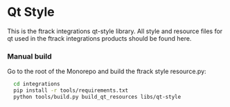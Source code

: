 # Qt Style

This is the ftrack integrations qt-style library.
All style and resource files for qt used in the ftrack integrations products should be found here.

### Manual build

Go to the root of the Monorepo and build the ftrack style resource.py:

```bash
  cd integrations
  pip install -r tools/requirements.txt
  python tools/build.py build_qt_resources libs/qt-style
```
